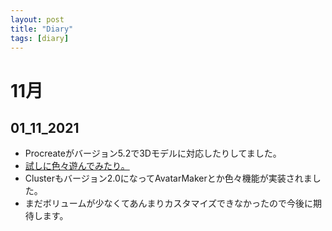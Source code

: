 ```yaml
---
layout: post
title: "Diary"
tags: [diary]
---
```


# 11月
## 01_11_2021
* Procreateがバージョン5.2で3Dモデルに対応したりしてました。
* [試しに色々遊んでみたり。](https://twitter.com/beet_lex/status/1455139662188609540?s=20)
* Clusterもバージョン2.0になってAvatarMakerとか色々機能が実装されました。
* まだボリュームが少なくてあんまりカスタマイズできなかったので今後に期待します。
